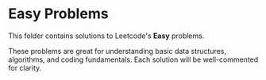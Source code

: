 # Easy Problems

This folder contains solutions to Leetcode's **Easy** problems. 

These problems are great for understanding basic data structures, algorithms, and coding fundamentals. Each solution will be well-commented for clarity.